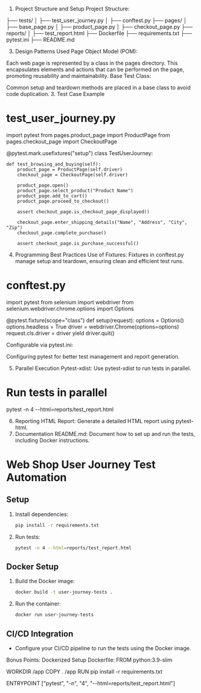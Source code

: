 1. Project Structure and Setup
Project Structure:

  ├── tests/
│   ├── test_user_journey.py
│   ├── conftest.py
├── pages/
│   ├── base_page.py
│   ├── product_page.py
│   ├── checkout_page.py
├── reports/
│   ├── test_report.html
├── Dockerfile
├── requirements.txt
├── pytest.ini
├── README.md

3. Design Patterns Used
Page Object Model (POM):

Each web page is represented by a class in the pages directory. This encapsulates elements and actions that can be performed on the page, promoting reusability and maintainability.
Base Test Class:

Common setup and teardown methods are placed in a base class to avoid code duplication.
3. Test Case Example
   # test_user_journey.py
import pytest
from pages.product_page import ProductPage
from pages.checkout_page import CheckoutPage

@pytest.mark.usefixtures("setup")
class TestUserJourney:

    def test_browsing_and_buying(self):
        product_page = ProductPage(self.driver)
        checkout_page = CheckoutPage(self.driver)
        
        product_page.open()
        product_page.select_product("Product Name")
        product_page.add_to_cart()
        product_page.proceed_to_checkout()

        assert checkout_page.is_checkout_page_displayed()

        checkout_page.enter_shipping_details("Name", "Address", "City", "Zip")
        checkout_page.complete_purchase()
        
        assert checkout_page.is_purchase_successful()
4. Programming Best Practices
Use of Fixtures:
Fixtures in conftest.py manage setup and teardown, ensuring clean and efficient test runs.
  # conftest.py
import pytest
from selenium import webdriver
from selenium.webdriver.chrome.options import Options

@pytest.fixture(scope="class")
def setup(request):
    options = Options()
    options.headless = True
    driver = webdriver.Chrome(options=options)
    request.cls.driver = driver
    yield
    driver.quit()

Configurable via pytest.ini:

Configuring pytest for better test management and report generation.

5. Parallel Execution
Pytest-xdist:
Use pytest-xdist to run tests in parallel.

# Run tests in parallel
pytest -n 4 --html=reports/test_report.html

6. Reporting
HTML Report:
Generate a detailed HTML report using pytest-html.
7. Documentation
README.md:
Document how to set up and run the tests, including Docker instructions.


# Web Shop User Journey Test Automation

## Setup
1. Install dependencies:
    ```bash
    pip install -r requirements.txt
    ```
2. Run tests:
    ```bash
    pytest -n 4 --html=reports/test_report.html
    ```

## Docker Setup
1. Build the Docker image:
    ```bash
    docker build -t user-journey-tests .
    ```
2. Run the container:
    ```bash
    docker run user-journey-tests
    ```

## CI/CD Integration
- Configure your CI/CD pipeline to run the tests using the Docker image.

Bonus Points: Dockerized Setup
Dockerfile:
FROM python:3.9-slim

WORKDIR /app
COPY . /app
RUN pip install -r requirements.txt

ENTRYPOINT ["pytest", "-n", "4", "--html=reports/test_report.html"]
